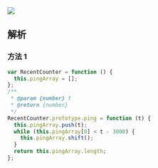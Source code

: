 ![](https://output66.oss-cn-beijing.aliyuncs.com/img/20220222165905.png)

## 解析

### 方法 1

```js
var RecentCounter = function () {
  this.pingArray = [];
};
/**
 * @param {number} t
 * @return {number}
 */
RecentCounter.prototype.ping = function (t) {
  this.pingArray.push(t);
  while (this.pingArray[0] < t - 3000) {
    this.pingArray.shift();
  }
  return this.pingArray.length;
};
```
